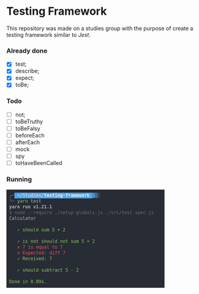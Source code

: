 # Testing Framework

This repository was made on a studies group with the purpose of create a testing framework similar to *Jest*.

### Already done

- [x] test;
- [x] describe;
- [x] expect;
- [x] toBe;

### Todo

- [ ] not;
- [ ] toBeTruthy
- [ ] toBeFalsy
- [ ] beforeEach
- [ ] afterEach
- [ ] mock
- [ ] spy
- [ ] toHaveBeenCalled

### Running
![Running tests](images/tests.png)
